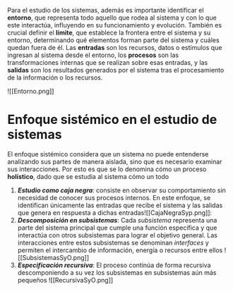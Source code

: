 Para el estudio de los sistemas, además es importante identificar el **entorno**, que representa todo aquello que rodea al sistema y con lo que este interactúa, influyendo en su funcionamiento y evolución. También es crucial definir el **límite**, que establece la frontera entre el sistema y su entorno, determinando qué elementos forman parte del sistema y cuáles quedan fuera de él. Las **entradas** son los recursos, datos o estímulos que ingresan al sistema desde el entorno, los **procesos** son las transformaciones internas que se realizan sobre esas entradas, y las **salidas** son los resultados generados por el sistema tras el procesamiento de la información o los recursos.

![[Entorno.png]]

# Enfoque sistémico en el estudio de sistemas
El enfoque sistémico considera que un sistema no puede entenderse analizando sus partes de manera aislada, sino que es necesario examinar sus interacciones. Por esto es que se lo denomina cómo un proceso **holístico**, dado que se estudia al sistema cómo un todo

1. ***Estudio como caja negra***:  consiste en observar su comportamiento sin necesidad de conocer sus procesos internos. En este enfoque, se identifican únicamente las entradas que recibe el sistema y las salidas que genera en respuesta a dichas entradas![[CajaNegraSyp.png]]: 
2. ***Descomposición en subsistemas***: Cada *subsistema* representa una parte del sistema principal que cumple una función específica y que interactúa con otros subsistemas para lograr el objetivo general. Las interacciones entre estos subsistemas se denominan *interfaces* y permiten el intercambio de información, energía o recursos entre ellos ![[SubsistemasSyO.png]]
3. ***Especificación recursiva***: El proceso continúa de forma recursiva descomponiendo a su vez los subsistemas en subsistemas aún más pequeños
![[RecursivaSyO.png]]